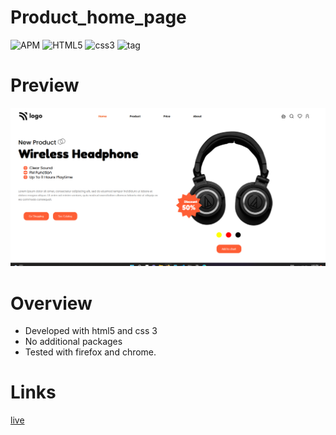 # Product_home_page
![APM](https://img.shields.io/apm/l/vim-mode)
![HTML5](https://img.shields.io/badge/HTML-5-red)
![css3](https://img.shields.io/badge/CSS-3-blue)
![tag](https://img.shields.io/badge/tag-v.0.0.1-yellow)

<!--  -->
# Preview
![preview](./images/Final.png)

# Overview

- Developed with html5 and css 3
- No additional packages
- Tested with firefox and chrome.

# Links

[live]()